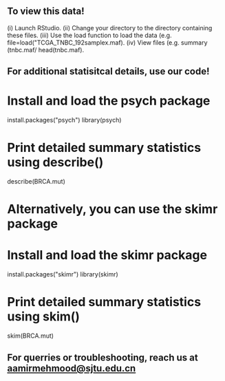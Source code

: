 ## To view this data!
(i) Launch RStudio.
(ii) Change your directory to the directory containing these files.
(iii) Use the load function to load the data (e.g. file=load("TCGA_TNBC_192samplex.maf).
(iv) View files (e.g. summary (tnbc.maf/ head(tnbc.maf). 

## For additional statisitcal details, use our code!
# Install and load the psych package
install.packages("psych")
library(psych)

# Print detailed summary statistics using describe()
describe(BRCA.mut)

# Alternatively, you can use the skimr package
# Install and load the skimr package
install.packages("skimr")
library(skimr)

# Print detailed summary statistics using skim()
skim(BRCA.mut)

## For querries or troubleshooting, reach us at aamirmehmood@sjtu.edu.cn
